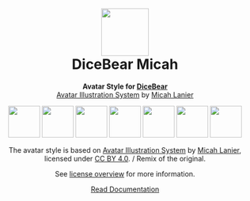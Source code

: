 <h1 align="center"><img src="https://dicebear.com/logo-readme.svg" width="96" /> <br />DiceBear Micah</h1>
<p align="center">
  <strong>Avatar Style for <a href="https://dicebear.com/">DiceBear</a></strong><br />
  <a href="https://www.figma.com/community/file/829741575478342595">Avatar Illustration System</a> by <a href="https://dribbble.com/micahlanier">Micah Lanier</a>
</p>

<p align="center">
  <img src="https://api.dicebear.com/5.x/micah/svg?seed=Mimi" width="64" />
  <img src="https://api.dicebear.com/5.x/micah/svg?seed=Sasha" width="64" />
  <img src="https://api.dicebear.com/5.x/micah/svg?seed=Lilly" width="64" />
  <img src="https://api.dicebear.com/5.x/micah/svg?seed=Tigger" width="64" />
  <img src="https://api.dicebear.com/5.x/micah/svg?seed=Bella" width="64" />
  <img src="https://api.dicebear.com/5.x/micah/svg?seed=Zoe" width="64" />
  <img src="https://api.dicebear.com/5.x/micah/svg?seed=Kitty" width="64" />
</p>

<p align="center">
  The avatar style is based on <a href="https://www.figma.com/community/file/829741575478342595">Avatar Illustration System</a> by
  <a href="https://dribbble.com/micahlanier">Micah Lanier</a>, licensed under
  <a href="https://creativecommons.org/licenses/by/4.0/">CC BY 4.0</a>. / Remix of the original.
</p>
<p align="center">
  See <a href="https://dicebear.com/licenses">license overview</a> for more information.
</p>

<p align="center">
  <a href="https://dicebear.com/styles/micah">
    Read Documentation
  </a>
</p>
